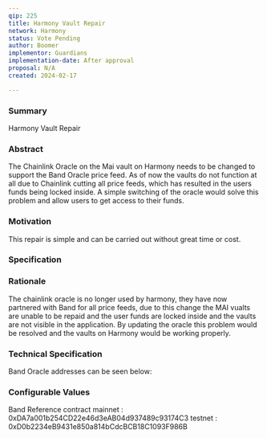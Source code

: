 ```yaml
---
qip: 225
title: Harmony Vault Repair
network: Harmony
status: Vote Pending
author: Boomer
implementor: Guardians
implementation-date: After approval 
proposal: N/A
created: 2024-02-17

---
```


### Summary      

Harmony Vault Repair

### Abstract

The Chainlink Oracle on the Mai vault on Harmony needs to be changed to support the Band Oracle price feed. As of now the vaults do not function at all due to Chainlink cutting all price feeds, which has resulted in the users funds being locked inside. A simple switching of the oracle would solve this problem and allow users to get access to their funds.

### Motivation

This repair is simple and can be carried out without great time or cost.

### Specification

### Rationale

 The chainlink oracle is no longer used by harmony, they have now partnered with Band for all price feeds, due to this change the MAI vualts are unable to be repaid and the user funds are locked inside and the vaults are not visible in the application. By updating the oracle this problem would be resolved and the vaults on Harmony would be working properly.

### Technical Specification

Band Oracle addresses can be seen below:

### Configurable Values
Band Reference contract 
mainnet : 0xDA7a001b254CD22e46d3eAB04d937489c93174C3
testnet : 0xD0b2234eB9431e850a814bCdcBCB18C1093F986B
